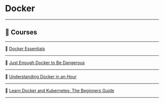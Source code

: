 # Docker

---

## 🎥 Courses

---

🔗 [Docker Essentials](https://www.udemy.com/share/101rq43@QeoNhbRt9kDiSDsuBtYYSVD89GFxKQhKcxtP1mhIMEQ-4KoWphIpCOXykgpEyC_Lrg==/)

---

🔗 [Just Enough Docker to Be Dangerous](https://www.udemy.com/share/101HRW3@oVRrOzPNxbgItrGkZR0X8Zd9Bpd3R899_xcZSpaAUYp6vjRHi0z0hevVtP80ePfGmw==/)

---

🔗 [Understanding Docker in an Hour](https://www.udemy.com/share/103wzi3@boi5Ix6lMXchnr8zX-1ujarK73Jh335-UUxm3vbib6i7om2pjc3IYKJ5TV8RNfRnaw==/)

---

🔗 [Learn Docker and Kubernetes: The Beginners Guide](https://www.udemy.com/share/104OlS3@M50Qsmxu-IgRII-6uprAXxs0CkYe5oNu9VWUdns6LVujTAj4CRLv_UwqVrpiVPHVtA==/)

---
